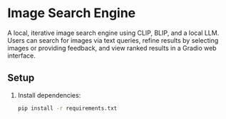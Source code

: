 # Image Search Engine

A local, iterative image search engine using CLIP, BLIP, and a local LLM. Users can search for images via text queries, refine results by selecting images or providing feedback, and view ranked results in a Gradio web interface.

## Setup
1. Install dependencies:
   ```bash
   pip install -r requirements.txt